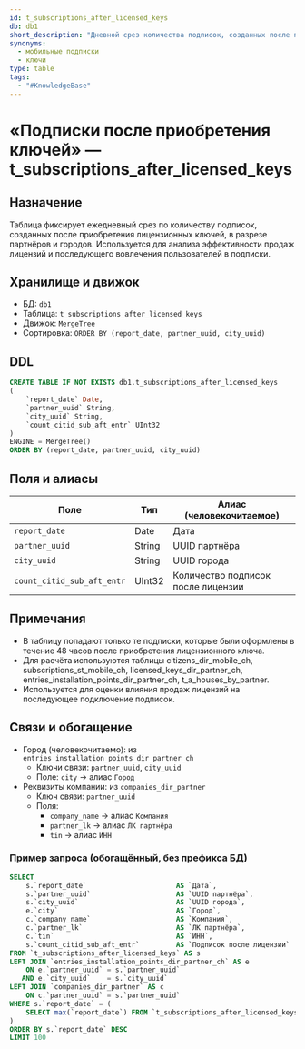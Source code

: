```yaml
---
id: t_subscriptions_after_licensed_keys
db: db1
short_description: "Дневной срез количества подписок, созданных после приобретения лицензионных ключей, по партнёрам и городам."
synonyms:
  - мобильные подписки
  - ключи
type: table
tags:
  - "#KnowledgeBase"
---
```


# «Подписки после приобретения ключей» — t_subscriptions_after_licensed_keys

## Назначение
Таблица фиксирует ежедневный срез по количеству подписок, созданных после приобретения лицензионных ключей, в разрезе партнёров и городов. Используется для анализа эффективности продаж лицензий и последующего вовлечения пользователей в подписки.

## Хранилище и движок
- БД: `db1`
- Таблица: `t_subscriptions_after_licensed_keys`
- Движок: `MergeTree`
- Сортировка: `ORDER BY (report_date, partner_uuid, city_uuid)`

## DDL
```sql
CREATE TABLE IF NOT EXISTS db1.t_subscriptions_after_licensed_keys
(
    `report_date` Date,
    `partner_uuid` String,
    `city_uuid` String,
    `count_citid_sub_aft_entr` UInt32
)
ENGINE = MergeTree()
ORDER BY (report_date, partner_uuid, city_uuid)
```

## Поля и алиасы
| Поле                        | Тип    | Алиас (человекочитаемое)                |
|----------------------------|--------|-----------------------------------------|
| `report_date`              | Date   | Дата                                    |
| `partner_uuid`             | String | UUID партнёра                           |
| `city_uuid`                | String | UUID города                             |
| `count_citid_sub_aft_entr` | UInt32 | Количество подписок после лицензии      |


## Примечания
- В таблицу попадают только те подписки, которые были оформлены в течение 48 часов после приобретения лицензионного ключа.
- Для расчёта используются таблицы citizens_dir_mobile_ch, subscriptions_st_mobile_ch, licensed_keys_dir_partner_ch, entries_installation_points_dir_partner_ch, t_a_houses_by_partner.
- Используется для оценки влияния продаж лицензий на последующее подключение подписок.

## Связи и обогащение

- Город (человекочитаемо): из `entries_installation_points_dir_partner_ch`
  - Ключи связи: `partner_uuid`, `city_uuid`
  - Поле: `city` → алиас `Город`
- Реквизиты компании: из `companies_dir_partner`
  - Ключ связи: `partner_uuid`
  - Поля:
    - `company_name` → алиас `Компания`
    - `partner_lk` → алиас `ЛК партнёра`
    - `tin` → алиас `ИНН`

### Пример запроса (обогащённый, без префикса БД)
```sql
SELECT
    s.`report_date`                      AS `Дата`,
    s.`partner_uuid`                     AS `UUID партнёра`,
    s.`city_uuid`                        AS `UUID города`,
    e.`city`                             AS `Город`,
    c.`company_name`                     AS `Компания`,
    c.`partner_lk`                       AS `ЛК партнёра`,
    c.`tin`                              AS `ИНН`,
    s.`count_citid_sub_aft_entr`         AS `Подписок после лицензии`
FROM `t_subscriptions_after_licensed_keys` AS s
LEFT JOIN `entries_installation_points_dir_partner_ch` AS e
    ON e.`partner_uuid` = s.`partner_uuid`
   AND e.`city_uuid`    = s.`city_uuid`
LEFT JOIN `companies_dir_partner` AS c
    ON c.`partner_uuid` = s.`partner_uuid`
WHERE s.`report_date` = (
    SELECT max(`report_date`) FROM `t_subscriptions_after_licensed_keys`
)
ORDER BY s.`report_date` DESC
LIMIT 100
```
